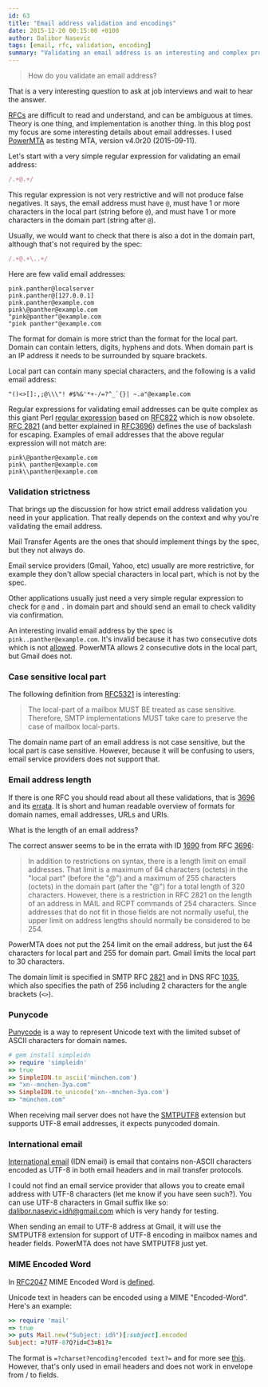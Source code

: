 ```yaml
---
id: 63
title: "Email address validation and encodings"
date: 2015-12-20 00:15:00 +0100
author: Dalibor Nasevic
tags: [email, rfc, validation, encoding]
summary: "Validating an email address is an interesting and complex problem."
---
```


> How do you validate an email address?

That is a very interesting question to ask at job interviews and wait to hear the answer.

[RFCs](https://en.wikipedia.org/wiki/Request_for_Comments) are difficult to read and understand, and can be ambiguous at times. Theory is one thing, and implementation is another thing. In this blog post my focus are some interesting details about email addresses. I used [PowerMTA](https://en.wikipedia.org/wiki/PowerMTA) as testing MTA, version v4.0r20 (2015-09-11).

Let's start with a very simple regular expression for validating an email address:

```ruby
/.+@.+/
```

This regular expression is not very restrictive and will not produce false negatives. It says, the email address must have `@`, must have 1 or more characters in the local part (string before `@`), and must have 1 or more characters in the domain part (string after `@`).

Usually, we would want to check that there is also a dot in the domain part, although that's not required by the spec:

```ruby
/.+@.+\..+/
```

Here are few valid email addresses:

```text
pink.panther@localserver
pink.panther@[127.0.0.1]
pink.panther@example.com
pink\@panther@example.com
"pink@panther"@example.com
"pink panther"@example.com
```

The format for domain is more strict than the format for the local part. Domain can contain letters, digits, hyphens and dots. When domain part is an IP address it needs to be surrounded by square brackets. 

Local part can contain many special characters, and the following is a valid email address:

```text
"()<>[]:,;@\\\"! #$%&'*+-/=?^_`{}| ~.a"@example.com
```

Regular expressions for validating email addresses can be quite complex as this giant Perl [regular expression](http://www.ex-parrot.com/pdw/Mail-RFC822-Address.html) based on [RFC822](http://www.rfcreader.com/#rfc822) which is now obsolete. [RFC 2821](http://www.rfcreader.com/#rfc2821) (and better explained in [RFC3696](http://www.rfcreader.com/#rfc3696_line200)) defines the use of backslash for escaping. Examples of email addresses that the above regular expression will not match are:

```text
pink\@panther@example.com
pink\ panther@example.com
pink\\panther@example.com
```

### Validation strictness

That brings up the discussion for how strict email address validation you need in your application. That really depends on the context and why you're validating the email address.

Mail Transfer Agents are the ones that should implement things by the spec, but they not always do.

Email service providers (Gmail, Yahoo, etc) usually are more restrictive, for example they don't allow special characters in local part, which is not by the spec.

Other applications usually just need a very simple regular expression to check for `@` and `.` in domain part and should send an email to check validity via confirmation.

An interesting invalid email address by the spec is `pink..panther@example.com`. It's invalid because it has two consecutive dots which is not [allowed](http://serverfault.com/questions/395766/are-two-periods-allowed-in-the-local-part-of-an-email-address). PowerMTA allows 2 consecutive dots in the local part, but Gmail does not.


### Case sensitive local part

The following definition from [RFC5321](http://www.rfcreader.com/#rfc5321_line683) is interesting:

> The local-part of a mailbox MUST BE treated as case sensitive.
> Therefore, SMTP implementations MUST take care to preserve the case
> of mailbox local-parts.

The domain name part of an email address is not case sensitive, but the local part is case sensitive. However, because it will be confusing to users, email service providers does not support that.


### Email address length

If there is one RFC you should read about all these validations, that is [3696](http://www.rfcreader.com/#rfc3696) and its [errata](http://www.rfc-editor.org/errata_search.php?rfc=3696). It is short and human readable overview of formats for domain names, email addresses, URLs and URIs.

What is the length of an email address?

The correct answer seems to be in the errata with ID [1690](http://www.rfc-editor.org/errata_search.php?rfc=3696&eid=1690) from RFC [3696](http://www.rfcreader.com/#rfc3696_line200):

> In addition to restrictions on syntax, there is a length limit on
> email addresses.  That limit is a maximum of 64 characters (octets)
> in the "local part" (before the "@") and a maximum of 255 characters
> (octets) in the domain part (after the "@") for a total length of 320
> characters. However, there is a restriction in RFC 2821 on the length of an
> address in MAIL and RCPT commands of 254 characters.  Since addresses
> that do not fit in those fields are not normally useful, the upper
> limit on address lengths should normally be considered to be 254.

PowerMTA does not put the 254 limit on the email address, but just the 64 characters for local part and 255 for domain part. Gmail limits the local part to 30 characters.

The domain limit is specified in SMTP RFC [2821](http://www.rfcreader.com/#rfc2821_line2498) and in DNS RFC [1035](http://www.rfcreader.com/#rfc1035_line439), which also specifies the path of 256 including 2 characters for the angle brackets (`<>`).


### Punycode

[Punycode](https://en.wikipedia.org/wiki/Punycode) is a way to represent Unicode text with the limited subset of ASCII characters for domain names.

```ruby
# gem install simpleidn
>> require 'simpleidn'
=> true
>> SimpleIDN.to_ascii('münchen.com')
=> "xn--mnchen-3ya.com"
>> SimpleIDN.to_unicode('xn--mnchen-3ya.com')
=> "münchen.com"
```

When receiving mail server does not have the [SMTPUTF8](https://en.wikipedia.org/wiki/Extended_SMTP#SMTPUTF8) extension but supports UTF-8 email addresses, it expects punycoded domain.


### International email

[International email](https://en.wikipedia.org/wiki/International_email) (IDN email) is email that contains non-ASCII characters encoded as UTF-8 in both email headers and in mail transfer protocols.

I could not find an email service provider that allows you to create email address with UTF-8 characters (let me know if you have seen such?). You can use UTF-8 characters in Gmail suffix like so: dalibor.nasevic+idñ@gmail.com which is very handy for testing.

When sending an email to UTF-8 address at Gmail, it will use the SMTPUTF8 extension for support of UTF-8 encoding in mailbox names and header fields. PowerMTA does not have SMTPUTF8 just yet.


### MIME Encoded Word

In [RFC2047](http://www.rfcreader.com/#rfc2047) MIME Encoded Word is [defined](http://www.rfcreader.com/#rfc2047_line477).

Unicode text in headers can be encoded using a MIME "Encoded-Word". Here's an example:

```ruby
>> require 'mail'
=> true
>> puts Mail.new("Subject: idñ")[:subject].encoded
Subject: =?UTF-8?Q?id=C3=B1?=
```

The format is `=?charset?encoding?encoded text?=` and for more see [this](https://en.wikipedia.org/wiki/MIME#Encoded-Word). However, that's only used in email headers and does not work in envelope from / to fields.
